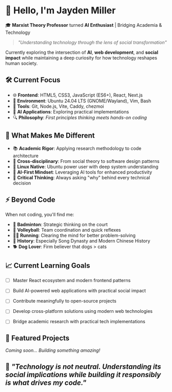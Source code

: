 # 👋 Hello, I'm Jayden Miller

🎓 **Marxist Theory Professor** turned **AI Enthusiast** | Bridging Academia & Technology

> *"Understanding technology through the lens of social transformation"*

Currently exploring the intersection of **AI**, **web development**, and **social impact** while maintaining a deep curiosity for how technology reshapes human society.


## 🛠️ **Current Focus**

- 🌐 **Frontend**: HTML5, CSS3, JavaScript (ES6+), React, Next.js
- 🐧 **Environment**: Ubuntu 24.04 LTS (GNOME/Wayland), Vim, Bash
- 🔧 **Tools**: Git, Node.js, Vite, Caddy, chezmoi
- 🤖 **AI Applications**: Exploring practical implementations
- 🔍 **Philosophy**: *First principles thinking meets hands-on coding*


## 🎯 What Makes Me Different

- 📚 **Academic Rigor**: Applying research methodology to code architecture
- 🔄 **Cross-disciplinary**: From social theory to software design patterns
- 🐧 **Linux Native**: Ubuntu power user with deep system understanding  
- 🧠 **AI-First Mindset**: Leveraging AI tools for enhanced productivity
- 🤔 **Critical Thinking**: Always asking "why" behind every technical decision


## ⚡ Beyond Code

When not coding, you'll find me:
- 🏸 **Badminton**: Strategic thinking on the court
- 🏐 **Volleyball**: Team coordination and quick reflexes
- 🏃‍♂️ **Running**: Clearing the mind for better problem-solving
- 📖 **History**: Especially Song Dynasty and Modern Chinese History
- 🐕 **Dog Lover**: Firm believer that dogs > cats


## 📈 Current Learning Goals

- [ ] Master React ecosystem and modern frontend patterns
- [ ] Build AI-powered web applications with practical social impact
- [ ] Contribute meaningfully to open-source projects
- [ ] Develop cross-platform solutions using modern web technologies
- [ ] Bridge academic research with practical tech implementations


## 🌟 Featured Projects

*Coming soon... Building something amazing!*

<!-- 
Ideas brewing:
- AI-powered learning assistant for academic research
- Social impact tracker using modern web technologies
- Cross-platform productivity tools for academics
-->


## 💭 *"Technology is not neutral. Understanding its social implications while building it responsibly is what drives my code."*


